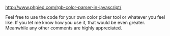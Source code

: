 <http://www.phpied.com/rgb-color-parser-in-javascript/>

Feel free to use the code for your own color picker tool or whatever you feel
like. If you let me know how you use it, that would be even greater. Meanwhile
any other comments are highly appreciated.
